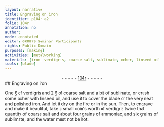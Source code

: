 ```yaml
---
layout: narrative
title: Engraving on iron
identifier: p104r_a2
folio: 104r
annotation: no
author:
mode: annotated
editor: GR8975 Seminar Participants
rights: Public Domain
purposes: [making]
activities: [metalworking]
materials: [iron, verdigris, coarse salt, sublimate, ocher, linseed oil, ammoniac, water]
tools: [blade]
---
```


 <div class="folio" align="center">- - - - - <a href="http://gallica.bnf.fr/ark:/12148/btv1b10500001g/f213.image" target="_blank">104r</a> - - - - - </div>  
## Engraving on <span class="material">iron</span>

 
<span class="activity"></span>One <span class="unit">℥</span> of <span class="material">verdigris</span> and 2 <span class="unit">℥</span> of <span class="material">coarse salt</span> and a bit of <span class="material">sublimate</span>, or crush some <span class="material">ocher</span> with <span class="material">linseed oil</span>, and use it to cover the <span class="tool">blade</span> or the very neat and polished <span class="material">iron</span>. And let it dry on the fire or in the sun. Then, to engrave and make it beautiful, take a <span class="unit">small coin's worth</span> of <span class="material">verdigris</span> twice that quantity of <span class="material">coarse salt</span> and about four <span class="unit">grains</span> of <span class="material">ammoniac</span>, and six <span class="unit">grains</span> of <span class="material">sublimate</span>, and the <span class="material">water</span> must not be hot.
 